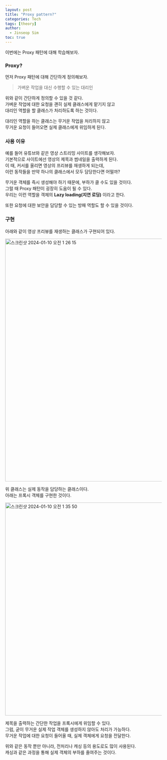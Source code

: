 ```yaml
---
layout: post
title: "Proxy pattern?"
categories: Tech
tags: [theory]
author:
  - Jinseop Sim
toc: true
---
```

이번에는 Proxy 패턴에 대해 학습해보자.  

### Proxy?
먼저 Proxy 패턴에 대해 간단하게 정의해보자.  
> 가벼운 작업을 대신 수행할 수 있는 대리인

위와 같이 간단하게 정의할 수 있을 것 같다.  
가벼운 작업에 대한 요청을 괜히 실제 클래스에게 맡기지 않고  
대리인 역할을 할 클래스가 처리하도록 하는 것이다.  

대리인 역할을 하는 클래스는 무거운 작업을 처리하지 않고  
무거운 요청이 들어오면 실제 클래스에게 위임하게 된다.  

### 사용 이유
예를 들어 유튜브와 같은 영상 스트리밍 사이트를 생각해보자.  
기본적으로 사이트에선 영상의 제목과 썸네일을 출력하게 된다.  
이 때, 커서를 올리면 영상의 프리뷰를 재생하게 되는데,  
이런 동작들을 만약 하나의 클래스에서 모두 담당한다면 어떨까?  

무거운 객체를 즉시 생성해야 하기 때문에, 부하가 클 수도 있을 것이다.  
그럴 때 Proxy 패턴이 굉장히 도움이 될 수 있다.  
우리는 이런 역할을 객체의 __Lazy loading(지연 로딩)__ 이라고 한다.  

또한 요청에 대한 보안을 담당할 수 있는 방패 역할도 할 수 있을 것이다.  

### 구현
아래와 같이 영상 프리뷰를 재생하는 클래스가 구현되어 있다.  

<img width="781" alt="스크린샷 2024-01-10 오전 1 26 15" src="https://github.com/Jinseop-Sim/Jinseop-Sim.github.io/assets/71700079/818059a6-0ab1-4d58-a298-13c406ac2107">  

위 클래스는 실제 동작을 담당하는 클래스이다.  
아래는 프록시 객체를 구현한 것이다.  

<img width="685" alt="스크린샷 2024-01-10 오전 1 35 50" src="https://github.com/Jinseop-Sim/Jinseop-Sim.github.io/assets/71700079/357c29c3-31c3-4e12-a0c0-0e092b04f7ef">  

제목을 출력하는 간단한 작업을 프록시에게 위임할 수 있다.   
그럼, 굳이 무거운 실제 작업 객체를 생성하지 않아도 처리가 가능하다.  
무거운 작업에 대한 요청이 들어올 때, 실제 객체에게 요청을 전달한다.  

위와 같은 동작 뿐만 아니라, 전처리나 캐싱 등의 용도로도 많이 사용된다.  
캐싱과 같은 과정을 통해 실제 객체의 부하를 줄여주는 것이다.  
